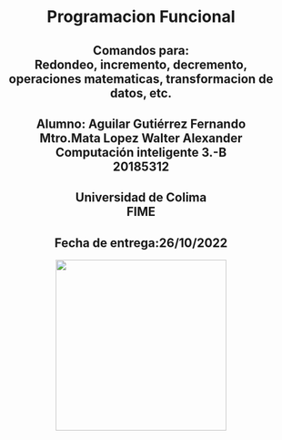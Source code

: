 </b><h1 align='center'>Programacion Funcional</h1></b>
</b><h2 align='center'>Comandos para: <br>Redondeo, incremento, decremento, operaciones matematicas, transformacion de datos, etc.</h2></b>
</b><h2 align='center'>Alumno: Aguilar Gutiérrez Fernando<br>Mtro.Mata Lopez Walter Alexander<br>Computación inteligente 3.-B<br>20185312</h2></b>
</b><h2 align='center'>Universidad de Colima<br>FIME<br></h2></b>
</b><h2 align='center'>Fecha de entrega:26/10/2022</h2></b>
<div align="center"><img src="https://upload.wikimedia.org/wikipedia/commons/7/7d/Logo_de_la_Universidad_de_Colima.svg" width="300"></div>
